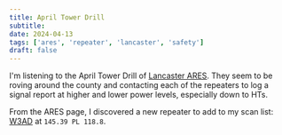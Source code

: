 ```yaml
---
title: April Tower Drill
subtitle: 
date: 2024-04-13
tags: ['ares', 'repeater', 'lancaster', 'safety']
draft: false
---
```


I'm listening to the April Tower Drill 
of [Lancaster ARES](https://www.lancasterares.net/).
They seem to be roving around the county
and contacting each of the repeaters
to log a signal report 
at higher and lower power levels,
especially down to HTs.
  
From the ARES page, 
I discovered a new repeater 
to add to my scan list: 
[W3AD](https://lrts.org/) at
`145.39 PL 118.8`.
